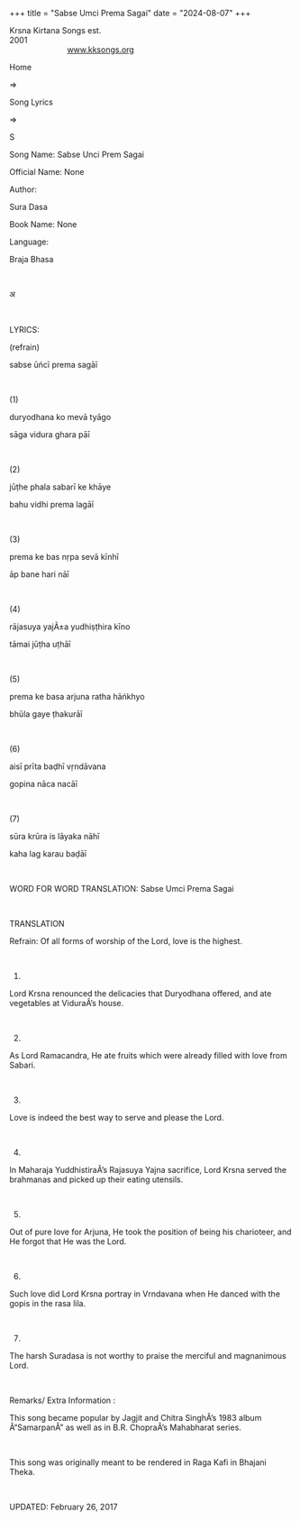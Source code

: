+++ 
title = "Sabse Umci Prema Sagai"
date = "2024-08-07"
+++

Krsna Kirtana Songs est.
2001                                                                                                                                    
            
www.kksongs.org








Home
 
⇒
 
Song Lyrics
 
⇒
 
S


Song
Name: Sabse Unci Prem Sagai


Official
Name: None


Author:

Sura Dasa


Book
Name: None


Language:

Braja Bhasa


 








अ








 


LYRICS:


(refrain)


sabse ūńcī prema
sagāī


 


(1)


duryodhana ko mevā tyāgo


sāga vidura ghara pāī


 


(2)


jūṭhe phala sabarī ke
khāye


bahu vidhi prema lagāī


 


(3)


prema ke bas nṛpa sevā
kīnhī


āp bane hari nāī


 


(4)


rājasuya yajÃ±a yudhiṣṭhira
kīno


tāmai jūṭha
uṭhāī


 


(5)


prema ke basa arjuna ratha
hāńkhyo


bhūla gaye ṭhakurāī


 


(6)


aisī prīta baḍhī
vṛndāvana


gopina nāca nacāī


 


(7)


sūra krūra is lāyaka
nāhī


kaha lag karau baḍāī


 


WORD
FOR WORD TRANSLATION: 
Sabse
Umci Prema Sagai


 


TRANSLATION


Refrain:
Of all forms of worship of the Lord, love is the highest.


 


1)
Lord Krsna renounced the delicacies that Duryodhana offered, and ate vegetables
at ViduraÂ’s house.


 


2)
As Lord Ramacandra, He ate fruits which were already filled with love from
Sabari.


 


3)
Love is indeed the best way to serve and please the Lord.


 


4)
In Maharaja YuddhistiraÂ’s Rajasuya Yajna sacrifice, Lord Krsna served the
brahmanas and picked up their eating utensils.


 


5)
Out of pure love for Arjuna, He took the position of being his charioteer, and
He forgot that He was the Lord.


 


6)
Such love did Lord Krsna portray in Vrndavana when He danced with the gopis in
the rasa lila.


 


7)
The harsh Suradasa is not worthy to praise the merciful and magnanimous Lord.


 


Remarks/ Extra Information
: 


This
song became popular by Jagjit and Chitra SinghÂ’s 1983 album Â“SamarpanÂ” as well
as in B.R. ChopraÂ’s Mahabharat series.


 


This
song was originally meant to be rendered in Raga Kafi in Bhajani Theka.


 


UPDATED:
 February 26, 2017